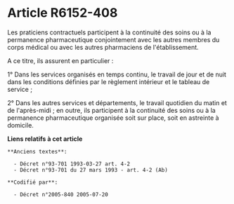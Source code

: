 # Article R6152-408

Les praticiens contractuels participent à la continuité des soins ou à la permanence pharmaceutique conjointement avec les
autres membres du corps médical ou avec les autres pharmaciens de l'établissement.

A ce titre, ils assurent en particulier :

1° Dans les services organisés en temps continu, le travail de jour et de nuit dans les conditions définies par le règlement
intérieur et le tableau de service ;

2° Dans les autres services et départements, le travail quotidien du matin et de l'après-midi ; en outre, ils participent à
la continuité des soins ou à la permanence pharmaceutique organisée soit sur place, soit en astreinte à domicile.

**Liens relatifs à cet article**

	**Anciens textes**:

	  - Décret n°93-701 1993-03-27 art. 4-2
	  - Décret n°93-701 du 27 mars 1993 - art. 4-2 (Ab)

	**Codifié par**:

	  - Décret n°2005-840 2005-07-20
